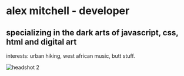 # alex mitchell - developer
## specializing in the dark arts of javascript, css, html and digital art

interests: urban hiking, west african music, butt stuff.

![headshot 2](https://user-images.githubusercontent.com/84036991/126854921-96d090e5-e19c-442f-bbf5-34ae9f631c54.JPG)




